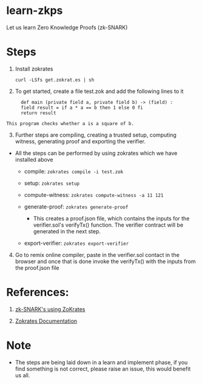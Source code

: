 # learn-zkps
Let us learn Zero Knowledge Proofs (zk-SNARK)

# Steps

1. Install zokrates 

      `curl -LSfs get.zokrat.es | sh`

2. To get started, create a file test.zok and add the following lines to it

    ```
      def main (private field a, private field b) -> (field) :
      field result = if a * a == b then 1 else 0 fi
      return result
    ```

`This program checks whether a is a square of b.`

3. Further steps are compiling, creating a trusted setup, computing witness, generating proof and exporting the verifier.
  - All the steps can be performed by using zokrates which we have installed above
    - compile: `zokrates compile -i test.zok`
    - setup: `zokrates setup`
    - compute-witness: `zokrates compute-witness -a 11 121`
    - generate-proof: `zokrates generate-proof`

      - This creates a proof.json file, which contains the inputs for the verifier.sol's verifyTx() function. The verifier contract will be generated in the next step.

    - export-verifier: `zokrates export-verifier`

4. Go to remix online compiler, paste in the verifier.sol contact in the browser and once that is done invoke the verifyTx() with the inputs from the proof.json file

# References:

  1. [zk-SNARK's using ZoKrates](https://blog.gnosis.pm/getting-started-with-zksnarks-zokrates-61e4f8e66bcc)

  2. [Zokrates Documentation](https://zokrates.github.io/gettingstarted.html)


# Note

  - The steps are being laid down in a learn and implement phase, if you find something is not correct, please raise an issue, this would benefit us all.